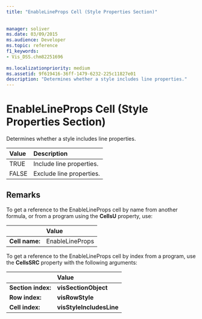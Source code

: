 ```yaml
---
title: "EnableLineProps Cell (Style Properties Section)"
 
 
manager: soliver
ms.date: 03/09/2015
ms.audience: Developer
ms.topic: reference
f1_keywords:
- Vis_DSS.chm82251696
 
ms.localizationpriority: medium
ms.assetid: 9f619416-36ff-1479-6232-225c11827e01
description: "Determines whether a style includes line properties."
---
```


# EnableLineProps Cell (Style Properties Section)

Determines whether a style includes line properties.
  
|**Value**|**Description**|
|:-----|:-----|
|TRUE  <br/> |Include line properties. |
|FALSE  <br/> |Exclude line properties. |
   
## Remarks

To get a reference to the EnableLineProps cell by name from another formula, or from a program using the **CellsU** property, use: 
  
||Value |
|:-----|:-----|
|**Cell name:**  <br/> |EnableLineProps  <br/> |
   
To get a reference to the EnableLineProps cell by index from a program, use the **CellsSRC** property with the following arguments: 
  
||Value |
|:-----|:-----|
|**Section index:**  <br/> |**visSectionObject** <br/> |
|**Row index:**  <br/> |**visRowStyle** <br/> |
|**Cell index:**  <br/> |**visStyleIncludesLine** <br/> |
   

